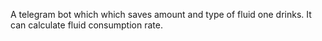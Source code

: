 A telegram bot which which saves amount and type of fluid one drinks. It can calculate fluid consumption rate.
